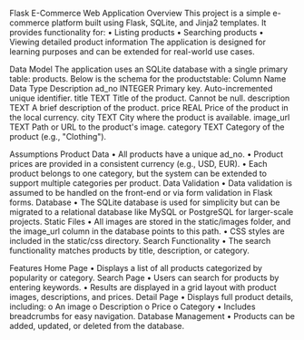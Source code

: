 Flask E-Commerce Web Application
Overview
This project is a simple e-commerce platform built using Flask, SQLite, and Jinja2 templates. It provides functionality for:
•	Listing products
•	Searching products
•	Viewing detailed product information
The application is designed for learning purposes and can be extended for real-world use cases.
 
Data Model
The application uses an SQLite database with a single primary table: products. Below is the schema for the productstable:
Column Name	Data Type	Description
ad_no	INTEGER	Primary key. Auto-incremented unique identifier.
title	TEXT	Title of the product. Cannot be null.
description	TEXT	A brief description of the product.
price	REAL	Price of the product in the local currency.
city	TEXT	City where the product is available.
image_url	TEXT	Path or URL to the product's image.
category	TEXT	Category of the product (e.g., "Clothing").
 
Assumptions
Product Data
•	All products have a unique ad_no.
•	Product prices are provided in a consistent currency (e.g., USD, EUR).
•	Each product belongs to one category, but the system can be extended to support multiple categories per product.
Data Validation
•	Data validation is assumed to be handled on the front-end or via form validation in Flask forms.
Database
•	The SQLite database is used for simplicity but can be migrated to a relational database like MySQL or PostgreSQL for larger-scale projects.
Static Files
•	All images are stored in the static/images folder, and the image_url column in the database points to this path.
•	CSS styles are included in the static/css directory.
Search Functionality
•	The search functionality matches products by title, description, or category.
 
Features
Home Page
•	Displays a list of all products categorized by popularity or category.
Search Page
•	Users can search for products by entering keywords.
•	Results are displayed in a grid layout with product images, descriptions, and prices.
Detail Page
•	Displays full product details, including:
o	An image
o	Description
o	Price
o	Category
•	Includes breadcrumbs for easy navigation.
Database Management
•	Products can be added, updated, or deleted from the database.


